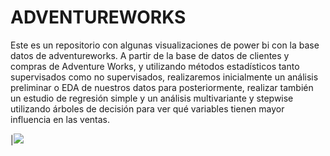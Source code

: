 # ADVENTUREWORKS

Este es un repositorio con algunas visualizaciones de power bi con la base datos de adventureworks. A partir de la base de datos de clientes y compras de Adventure Works, y utilizando métodos estadísticos tanto supervisados como no supervisados, realizaremos inicialmente un análisis preliminar o EDA de nuestros datos para posteriormente, realizar también un estudio de regresión simple y un análisis multivariante y stepwise utilizando árboles de decisión para ver qué variables tienen mayor influencia en las ventas.

|<img src="https://app.powerbi.com/reportEmbed?reportId=907c1be9-ad2c-48cd-a84a-85f6b4833ce7&autoAuth=true&ctid=8c2d48da-af54-4dc5-8167-9982f9fad019"/>


